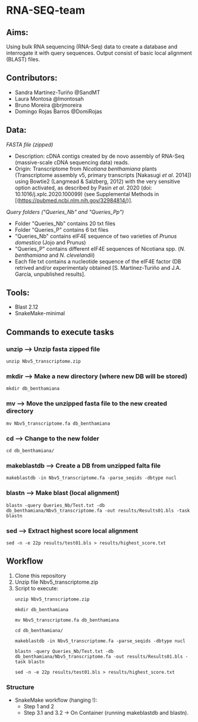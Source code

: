 # RNA-SEQ-team
## Aims:
Using bulk RNA sequencing (RNA-Seq) data to create a database and interrogate it with query sequences. Output consist of basic local alignment (BLAST) files.
## Contributors: 
- Sandra Martínez-Turiño @SandMT
- Laura Montosa @lmontosah
- Bruno Moreira @brjmoreira
- Domingo Rojas Barros @DomiRojas
## Data:
*FASTA file (zipped)*
- Description: cDNA contigs created by de novo assembly of RNA-Seq (massive-scale cDNA sequencing data) reads.
- Origin: Transcriptome from *Nicotiana benthamiana* plants (Transcriptome assembly v5, primary transcripts [Nakasugi *et al*. 2014]) using Bowtie2 (Langmead & Salzberg, 2012) with the very sensitive option activated, as described by Pasin *et al*. 2020 (doi: 10.1016/j.xplc.2020.100099) (see Supplemental Methods in [(https://pubmed.ncbi.nlm.nih.gov/32984814/)]. 

*Query folders ("Queries_Nb" and "Queries_Pp")*
- Folder "Queries_Nb" contains 20 txt files 
- Folder "Queries_P" contains 6 txt files
- "Queries_Nb" contains eIF4E sequence of two varieties of *Prunus domestica* (Jojo and Prunus)
- "Queries_P" contains different eIF4E sequences of Nicotiana spp. (*N. benthamiana* and *N. clevelandii*)
- Each file txt contains a nucleotide sequence of the eIF4E factor (DB retrived and/or experimentaly obtained [S. Martínez-Turiño and J.A. García, unpublished results].

## Tools:
- Blast 2.12
- SnakeMake-minimal 
## Commands to execute tasks
### unzip --> Unzip fasta zipped file
```
unzip Nbv5_transcriptome.zip
```
### mkdir --> Make a new directory (where new DB will be stored)
```
mkdir db_benthamiana
```
### mv --> Move the unzipped fasta file to the new created directory
```
mv Nbv5_transcriptome.fa db_benthamiana
```
### cd --> Change to the new folder
```
cd db_benthamiana/
```
### makeblastdb  --> Create a DB from unzipped falta file
```
makeblastdb -in Nbv5_transcriptome.fa -parse_seqids -dbtype nucl
```
### blastn --> Make blast (local alignment)
```
blastn -query Queries_Nb/Test.txt -db db_benthamiana/Nbv5_transcriptome.fa -out results/Results01.bls -task blastn 
```
### sed --> Extract highest score local alignment 
```
sed -n -e 22p results/test01.bls > results/highest_score.txt
```
## Workflow
1. Clone this repository
2. Unzip file Nbv5_transcriptome.zip
3. Script to execute:
   ```
   unzip Nbv5_transcriptome.zip
   ```
   ```
   mkdir db_benthamiana
   ```
   ```
   mv Nbv5_transcriptome.fa db_benthamiana
   ```
   ```
   cd db_benthamiana/
   ```
   ```
   makeblastdb -in Nbv5_transcriptome.fa -parse_seqids -dbtype nucl
   ```
   ```
   blastn -query Queries_Nb/Test.txt -db db_benthamiana/Nbv5_transcriptome.fa -out results/Results01.bls -task blastn
   ```
   ```
   sed -n -e 22p results/test01.bls > results/highest_score.txt
   ```

### Structure
- SnakeMake workflow (hanging !):
  - Step 1 and 2
  - Step 3.1 and 3.2 -> On Container (running makeblastdb and blastn).


